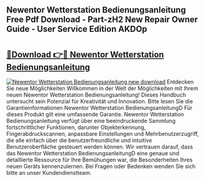 ## Newentor Wetterstation Bedienungsanleitung Free Pdf Download - Part-zH2 New Repair Owner Guide - User Service Edition AKDOp

# <h2><a href="http://df56je.blite.top/?on=Newentor+Wetterstation+Bedienungsanleitung">🔗Download 👉🔴 Newentor Wetterstation Bedienungsanleitung</a></h2>

[![Newentor Wetterstation Bedienungsanleitung new download](https://i.imgur.com/lujVjoI.png)](http://df56je.blite.top/?on=Newentor+Wetterstation+Bedienungsanleitung)
Entdecken Sie neue Möglichkeiten Willkommen in der Welt der Möglichkeiten mit Ihrem neuen Newentor Wetterstation Bedienungsanleitung! Dieses Handbuch untersucht sein Potenzial für Kreativität und Innovation. Bitte lesen Sie die Garantieinformationen Newentor Wetterstation BedienungsanleitungD Für dieses Produkt gilt eine umfassende Garantie. Newentor Wetterstation Bedienungsanleitung verfügt über eine beeindruckende Sammlung fortschrittlicher Funktionen, darunter Objekterkennung, Fingerabdruckscannen, anpassbare Einstellungen und Mehrbenutzerzugriff, die alle einfach über die benutzerfreundliche und intuitive Benutzeroberfläche gesteuert werden können. Wir vertrauen darauf, dass das Newentor Wetterstation BedienungsanleitungD eine genaue und detaillierte Ressource für Ihre Bemühungen war, die Besonderheiten Ihres neuen Geräts kennenzulernen. Bei Fragen oder Bedenken wenden Sie sich bitte an unser Kundendienstteam.
